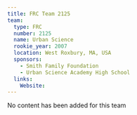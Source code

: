 ```yaml
---
title: FRC Team 2125
team:
  type: FRC
  number: 2125
  name: Urban Science
  rookie_year: 2007
  location: West Roxbury, MA, USA
  sponsors:
    - Smith Family Foundation
    - Urban Science Academy High School
  links:
    Website: 
---
```

No content has been added for this team